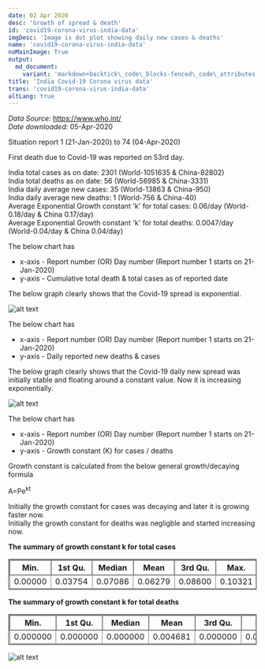 ```yaml
---
date: 02 Apr 2020
desc: 'Growth of spread & death'
id: 'covid19-corona-virus-india-data'
imgDesc: 'Image is dot plot showing daily new cases & deaths'
name: 'covid19-corona-virus-india-data'
noMainImage: True
output:
  md_document:
    variant: 'markdown+backtick\_code\_blocks-fenced\_code\_attributes-header\_attributes'
title: 'India Covid-19 Corona virus data'
trans: 'covid19-corona-virus-india-data'
altLang: true
---
```


*Data Source:* <https://www.who.int/>\
*Date downloaded:* 05-Apr-2020

Situation report 1 (21-Jan-2020) to 74 (04-Apr-2020)

First death due to Covid-19 was reported on 53rd day.

India total cases as on date: 2301 (World-1051635 & China-82802)  
India total deaths as on date: 56 (World-56985 & China-3331)  
India daily average new cases: 35 (World-13863 & China-950)  
India daily average new deaths: 1 (World-756 & China-40)  
Average Exponential Growth constant 'k' for total cases: 0.06/day (World-0.18/day & China 0.17/day)  
Average Exponential Growth constant 'k' for total deaths: 0.0047/day (World-0.04/day & China 0.04/day)  

The below chart has

-   x-axis - Report number (OR) Day number (Report number 1 starts on
    21-Jan-2020)
-   y-axis - Cumulative total death & total cases as of reported date

The below graph clearly shows that the Covid-19 spread is exponential.

<img src="/environment/covid19-corona-virus-india-data_files/figure-markdown/world%20corona%20plot-1.png" alt="alt text" class="blogs_image">

The below chart has

-   x-axis - Report number (OR) Day number (Report number 1 starts on
    21-Jan-2020)
-   y-axis - Daily reported new deaths & cases

The below graph clearly shows that the Covid-19 daily new spread
was initially stable and floating around a constant value. Now it is increasing exponentially.

<img src="/environment/covid19-corona-virus-india-data_files/figure-markdown/world%20corona%20plot-2.png" alt="alt text" class="blogs_image">

The below chart has

-   x-axis - Report number (OR) Day number (Report number 1 starts on
    21-Jan-2020)
-   y-axis - Growth constant (K) for cases / deaths

Growth constant is calculated from the below general growth/decaying
formula

A=Pe<sup>kt</sup>

Initially the growth constant for cases was decaying and later it is
growing faster now.\
Initially the growth constant for deaths was negligble and started
increasing now.

<div class="lowfont">

**The summary of growth constant k for total cases**

|Min. |1st Qu.  |Median    |Mean |3rd Qu.    |Max. |
|-------|---------|--------|-------|---------|--------|
|0.00000 |0.03754 |0.07086 |0.06279 |0.08600 |0.10321|

**The summary of growth constant k for total deaths**

|Min.  |1st Qu.   |Median     |Mean  |3rd Qu.     |Max. |
|-------|---------|--------|-------|---------|--------|
|0.000000 |0.000000 |0.000000 |0.004681 |0.000000 |0.035187|


</div>

<img src="/environment/covid19-corona-virus-india-data_files/figure-markdown/growth%20constant%20plot-1.png" alt="alt text" class="blogs_image">

<style>
table{
    border-collapse: collapse;
    border-spacing: 0;
    border:2px solid gray;
}

th{
    border:2px solid gray;
}

td{
    border:1px solid gray;
}


</style>